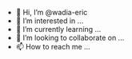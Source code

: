 - 👋 Hi, I’m @wadia-eric
- 👀 I’m interested in ...
- 🌱 I’m currently learning ...
- 💞️ I’m looking to collaborate on ...
- 📫 How to reach me ...

<!---
wadia-eric/wadia-eric is a ✨ special ✨ repository because its `README.md` (this file) appears on your GitHub profile.
You can click the Preview link to take a look at your changes.
--->
